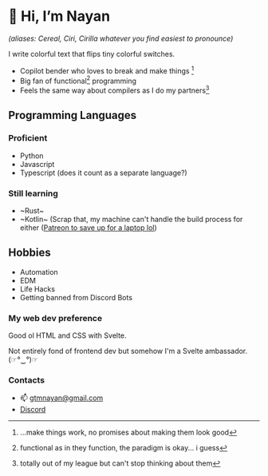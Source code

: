 # 👋 Hi, I’m Nayan
*(aliases: Cereal, Ciri, Cirilla whatever you find easiest to pronounce)*

I write colorful text that flips tiny colorful switches. 
- Copilot bender who loves to break and make things [^1]
- Big fan of functional[^2] programming
- Feels the same way about compilers as I do my partners[^3]

## Programming Languages
### Proficient
- Python
- Javascript
- Typescript (does it count as a separate language?)

### Still learning
- ~Rust~
- ~Kotlin~
(Scrap that, my machine can't handle the build process for either ([Patreon to save up for a laptop lol](https://www.patreon.com/gtmnayan))

## Hobbies
- Automation
- EDM
- Life Hacks
- Getting banned from Discord Bots

### My web dev preference
Good ol HTML and CSS with Svelte.

Not entirely fond of frontend dev but somehow I'm a Svelte ambassador. (☞°‿°)☞ 

### Contacts
- 📫 gtmnayan@gmail.com
- [Discord](https://discordapp.com/users/339731096793251854)

<!---
gtm-nayan/gtm-nayan is a ✨ special ✨ repository because its `README.md` (this file) appears on your GitHub profile.
You can click the Preview link to take a look at your changes.
--->

[^1]: ...make things work, no promises about making them look good
[^2]: functional as in they function, the paradigm is okay... i guess
[^3]: totally out of my league but can't stop thinking about them 
